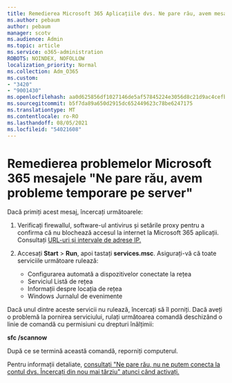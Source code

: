 ```yaml
---
title: Remedierea Microsoft 365 Aplicațiile dvs. Ne pare rău, avem mesaje de probleme temporare despre server
ms.author: pebaum
author: pebaum
manager: scotv
ms.audience: Admin
ms.topic: article
ms.service: o365-administration
ROBOTS: NOINDEX, NOFOLLOW
localization_priority: Normal
ms.collection: Adm_O365
ms.custom:
- "3420"
- "9001430"
ms.openlocfilehash: aa0d625856df1027146de5af57845224e3056d8c21d9ac4cefbd4a9c329f487c
ms.sourcegitcommit: b5f7da89a650d2915dc652449623c78be6247175
ms.translationtype: MT
ms.contentlocale: ro-RO
ms.lasthandoff: 08/05/2021
ms.locfileid: "54021608"
---
```

# <a name="fixing-the-microsoft-365-apps-sorry-we-are-having-temporary-server-issues-message"></a>Remedierea problemelor Microsoft 365 mesajele "Ne pare rău, avem probleme temporare pe server"

Dacă primiți acest mesaj, încercați următoarele:

1. Verificați firewallul, software-ul antivirus și setările proxy pentru a confirma că nu blochează accesul la internet la Microsoft 365 aplicații. Consultați [URL-uri și intervale de adrese IP.](https://docs.microsoft.com/office365/enterprise/urls-and-ip-address-ranges)

2. Accesați **Start**  >  **Run**, apoi tastați **services.msc**. Asigurați-vă că toate serviciile următoare rulează:
    - Configurarea automată a dispozitivelor conectate la rețea
    - Serviciul Listă de rețea
    - Informații despre locația de rețea
    - Windows Jurnalul de evenimente

Dacă unul dintre aceste servicii nu rulează, încercați să îl porniți. Dacă aveți o problemă la pornirea serviciului, rulați următoarea comandă deschizând o linie de comandă cu permisiuni cu drepturi înălțimii:

**sfc /scannow**

După ce se termină această comandă, reporniți computerul.

Pentru informații detaliate, [consultați "Ne pare rău, nu ne putem conecta la contul dvs. Încercați din nou mai târziu" atunci când activați.](https://docs.microsoft.com/office/troubleshoot/activation-installation/issue-when-activate-office-from-office-365)